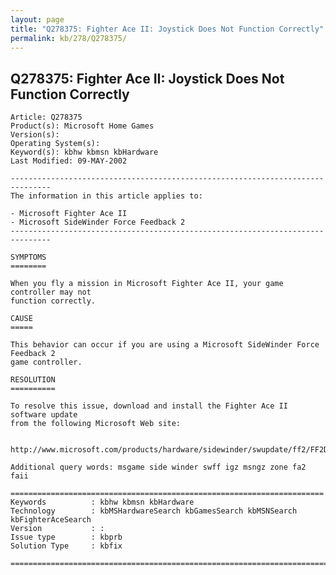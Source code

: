 ```yaml
---
layout: page
title: "Q278375: Fighter Ace II: Joystick Does Not Function Correctly"
permalink: kb/278/Q278375/
---
```


## Q278375: Fighter Ace II: Joystick Does Not Function Correctly

	Article: Q278375
	Product(s): Microsoft Home Games
	Version(s): 
	Operating System(s): 
	Keyword(s): kbhw kbmsn kbHardware
	Last Modified: 09-MAY-2002
	
	-------------------------------------------------------------------------------
	The information in this article applies to:
	
	- Microsoft Fighter Ace II 
	- Microsoft SideWinder Force Feedback 2 
	-------------------------------------------------------------------------------
	
	SYMPTOMS
	========
	
	When you fly a mission in Microsoft Fighter Ace II, your game controller may not
	function correctly.
	
	CAUSE
	=====
	
	This behavior can occur if you are using a Microsoft SideWinder Force Feedback 2
	game controller.
	
	RESOLUTION
	==========
	
	To resolve this issue, download and install the Fighter Ace II software update
	from the following Microsoft Web site:
	
	  http://www.microsoft.com/products/hardware/sidewinder/swupdate/ff2/FF2Download.htm
	
	Additional query words: msgame side winder swff igz msngz zone fa2 faii
	
	======================================================================
	Keywords          : kbhw kbmsn kbHardware 
	Technology        : kbMSHardwareSearch kbGamesSearch kbMSNSearch kbFighterAceSearch
	Version           : :
	Issue type        : kbprb
	Solution Type     : kbfix
	
	=============================================================================
	
